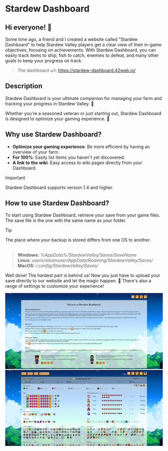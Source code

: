 # Stardew Dashboard

## Hi everyone! 👋

Some time ago, a friend and I created a website called "Stardew Dashboard" to help Stardew Valley players get a clear view of their in-game objectives, focusing on achievements. With Stardew Dashboard, you can easily track items to ship, fish to catch, enemies to defeat, and many other goals to keep your progress on track.
> The dashboard url: https://stardew-dashboard.42web.io/

## Description
Stardew Dashboard is your ultimate companion for managing your farm and tracking your progress in Stardew Valley. :deciduous_tree: 

Whether you're a seasoned veteran or just starting out, Stardew Dashboard is designed to optimize your gaming experience. :rocket:

## Why use Stardew Dashboard?
- **Optimize your gaming experience**: Be more efficient by having an overview of your farm.
- **For 100%**: Easily list items you haven't yet discovered.
- **A link to the wiki**: Easy access to wiki pages directly from your Dashboard.

> [!IMPORTANT]
> Stardew Dashboard supports version 1.4 and higher.

## How to use Stardew Dashboard?
To start using Stardew Dashboard, retrieve your save from your game files. <br> The save file is the one with the same name as your folder.

> [!TIP]
The place where your backup is stored differs from one OS to another.<br><br>
> **Windows:** *%AppData%/StardewValley/Saves/SaveName*<br>
> **Linux:** *users/steamuser/AppData/Roaming/StardewValley/Saves/*<br>
> **MacOS:** */.config/StardewValley/Saves/*


Well done! The hardest part is behind us! Now you just have to upload  your save directly to our website and let the magic happen. 🌠
There's also a range of settings  to customize your experience!

![Stardew dashboard](https://github.com/NicolasVero/readme-elements/blob/master/images/stardew_dashboard_landing_2.png)
![Stardew dashboard](https://github.com/NicolasVero/readme-elements/blob/master/images/stardew_dashboard_save_4.png)
